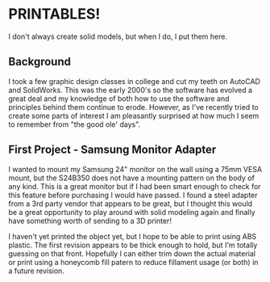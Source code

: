 PRINTABLES!
===========

I don't always create solid models, but when I do, I put them here.


Background
----------

I took a few graphic design classes in college and cut my teeth on AutoCAD and SolidWorks.  This was the 
early 2000's so the software has evolved a great deal and my knowledge of both how to use the software 
and principles behind them continue to erode.  However, as I've recently tried to create some parts of 
interest I am pleasantly surprised at how much I seem to remember from "the good ole' days".


First Project - Samsung Monitor Adapter
---------------------------------------

I wanted to mount my Samsung 24" monitor on the wall using a 75mm VESA mount, but the S24B350 does not 
have a mounting pattern on the body of any kind.  This is a great monitor but if I had been smart enough 
to check for this feature before purchasing I would have passed.  I found a steel adapter from a 3rd party 
vendor that appears to be great, but I thought this would be a great opportunity to play around with 
solid modeling again and finally have something worth of sending to a 3D printer!

I haven't yet printed the object yet, but I hope to be able to print using ABS plastic.  The first revision 
appears to be thick enough to hold, but I'm totally guessing on that front.  Hopefully I can either trim 
down the actual material or print using a honeycomb fill patern to reduce fillament usage (or both) in a 
future revision.

